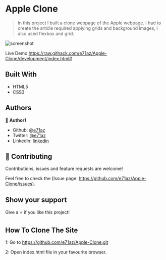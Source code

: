 # Apple Clone

> In this project I built a clone webpage of the Apple webpage. I had to create the article required applying grids and background images, I also used flexbox and grid.

![screenshot](./images/apple_site.png)

Live Demo
https://raw.githack.com/e71az/Apple-Clone/development/index.html#

## Built With

- HTML5
- CSS3

## Authors

👤 **Author1**

- Github: [@e71az](https://github.com/e71az)
- Twitter: [@e71az](https://twitter.com/e71az)
- Linkedin: [linkedin](https://www.linkedin.com/in/elias-casta%C3%B1eda-17a771115/)

## 🤝 Contributing

Contributions, issues and feature requests are welcome!

Feel free to check the [Issue page: https://github.com/e71az/Apple-Clone/issues).

## Show your support

Give a ⭐️ if you like this project!

## How To Clone The Site

1: Go to https://github.com/e71az/Apple-Clone.git

2: Open index.html file in your favourite browser.
